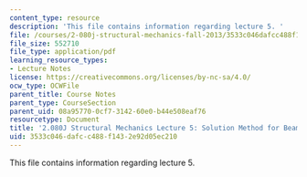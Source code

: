 ```yaml
---
content_type: resource
description: 'This file contains information regarding lecture 5. '
file: /courses/2-080j-structural-mechanics-fall-2013/3533c046dafcc488f1432e92d05ec210_MIT2_080JF13_Lecture5.pdf
file_size: 552710
file_type: application/pdf
learning_resource_types:
- Lecture Notes
license: https://creativecommons.org/licenses/by-nc-sa/4.0/
ocw_type: OCWFile
parent_title: Course Notes
parent_type: CourseSection
parent_uid: 08a95770-0cf7-3142-60e0-b44e508eaf76
resourcetype: Document
title: '2.080J Structural Mechanics Lecture 5: Solution Method for Beam Deflections'
uid: 3533c046-dafc-c488-f143-2e92d05ec210
---
```

This file contains information regarding lecture 5. 